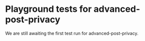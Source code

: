 # Playground tests for advanced-post-privacy
We are still awaiting the first test run for advanced-post-privacy.
